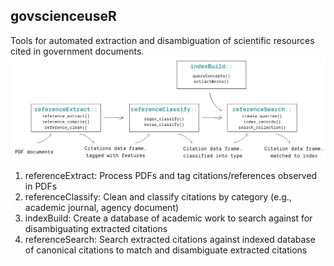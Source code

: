 ## govscienceuseR
Tools for automated extraction and disambiguation of scientific resources cited in government documents.  
![govscienceuseR workflow](img/workflow.png "govscienceuseR workflow")

1. referenceExtract: Process PDFs and tag citations/references observed in PDFs  
2. referenceClassify: Clean and classify citations by category (e.g., academic journal, agency document)  
3. indexBuild: Create a database of academic work to search against for disambiguating extracted citations  
4. referenceSearch: Search extracted citations against indexed database of canonical citations to match and disambiguate extracted citations  
